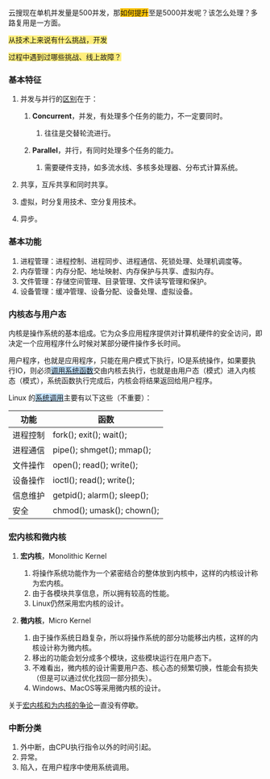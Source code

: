 云搜现在单机并发量是500并发，那<span style=background:#fdc200>如何提升</span>至是5000并发呢？该怎么处理？多路复用是一方面。

<span style=background:#ffee7c>从技术上来说有什么挑战，开发</span>

<span style=background:#ffee7c>过程中遇到过哪些挑战、线上故障？</span>



### 基本特征

1. 并发与并行的[区别](https://www.zhihu.com/question/33515481)在于：

   1. **Concurrent**，并发，有处理多个任务的能力，不一定要同时。
      1. 往往是交替轮流进行。

   2. **Parallel**，并行，有同时处理多个任务的能力。

      1. 需要硬件支持，如多流水线、多核多处理器、分布式计算系统。
2. 共享，互斥共享和同时共享。
3. 虚拟，时分复用技术、空分复用技术。
5. 异步。



### 基本功能

1. 进程管理：进程控制、进程同步、进程通信、死锁处理、处理机调度等。
2. 内存管理：内存分配、地址映射、内存保护与共享、虚拟内存。
3. 文件管理：存储空间管理、目录管理、文件读写管理和保护。
4. 设备管理：缓冲管理、设备分配、设备处理、虚拟设备。



### 内核态与用户态

内核是操作系统的基本组成。它为众多应用程序提供对计算机硬件的安全访问，即决定一个应用程序什么时候对某部分硬件操作多长时间。

用户程序，也就是应用程序，只能在用户模式下执行，IO是系统操作，如果要执行IO，则必须<span style=background:#c2e2ff><u>调用系统函数</u></span>交由内核去执行，也就是由用户态（模式）进入内核态（模式），系统函数执行完成后，内核会将结果返回给用户程序。

Linux 的<u><span style=background:#c2e2ff>系统调用</span></u>主要有以下这些（不重要）：

| **功能** | **函数**                    |
| -------- | --------------------------- |
| 进程控制 | fork(); exit(); wait();     |
| 进程通信 | pipe(); shmget(); mmap();   |
| 文件操作 | open(); read(); write();    |
| 设备操作 | ioctl(); read(); write();   |
| 信息维护 | getpid(); alarm(); sleep(); |
| 安全     | chmod(); umask(); chown();  |



### 宏内核和微内核

1. **宏内核**，Monolithic Kernel

   1. 将操作系统功能作为一个紧密结合的整体放到内核中，这样的内核设计称为宏内核。
   2. 由于各模块共享信息，所以拥有较高的性能。
   3. Linux仍然采用宏内核的设计。

2. **微内核**，Micro Kernel

   1. 由于操作系统日趋复杂，所以将操作系统的部分功能移出内核，这样的内核设计称为微内核。
   2. 移出的功能会划分成多个模块，这些模块运行在用户态下。
   3. 不难看出，微内核的设计需要用户态、核心态的频繁切换，性能会有损失（但是可以通过优化找回一部分损失）。
   4. Windows、MacOS等采用微内核的设计。

关于[宏内核和为内核的争论](https://www.zhihu.com/question/20314255)一直没有停歇。



### 中断分类

1. 外中断，由CPU执行指令以外的时间引起。
2. 异常。
3. 陷入，在用户程序中使用系统调用。